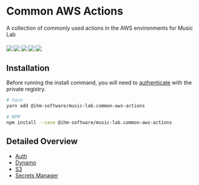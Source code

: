 # Common AWS Actions

A collection of commonly used actions in the AWS environments for Music Lab

<p align="center">
  <h4/>
  <img src="https://img.shields.io/badge/types-TypeScript%20v4.1.5-blue">
  <img src="https://img.shields.io/npm/v/@caldwell619/common-aws-actions">
  <img src="https://img.shields.io/bundlephobia/min/@caldwell619/common-aws-actions">
  <img src="https://img.shields.io/github/last-commit/christopher-caldwell/common-aws-actions">
  <img src="https://img.shields.io/npm/types/@caldwell619/common-aws-actions">
</p>


## Installation

Before running the install command, you will need to [authenticate](../docs/README.md) with the private registry.

```bash
# Yarn
yarn add @ihm-software/music-lab.common-aws-actions

# NPM
npm install --save @ihm-software/music-lab.common-aws-actions
```

## Detailed Overview

- [Auth](./docs/auth/README.md)
- [Dynamo](./docs/dynamo/README.md)
- [S3](./docs/s3/README.md)
- [Secrets Manager](./docs/secrets-manager/README.md)
